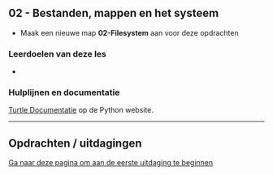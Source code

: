 ## 02 - Bestanden, mappen en het systeem

* Maak een nieuwe map **02-Filesystem** aan voor deze opdrachten


### Leerdoelen van deze les
* 


### Hulplijnen en documentatie

[Turtle Documentatie](https://docs.python.org/3/library/turtle.html) op de Python website. 

---

## Opdrachten / uitdagingen

[Ga naar deze pagina om aan de eerste uitdaging te beginnen](opdracht_01.md)


